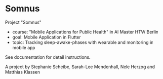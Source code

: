 # Somnus

Project "Somnus"
- course: "Mobile Applications for Public Health" in AI Master HTW Berlin
- goal: Mobile Application in Flutter
- topic: Tracking sleep-awake-phases with wearable and monitoring in mobile app 

See documentation for detail instructions.

A project by Stephanie Scheibe, Sarah-Lee Mendenhall, Nele Herzog and Matthias Klassen
